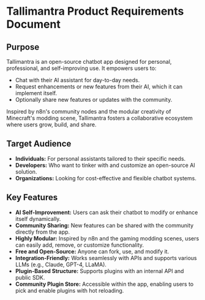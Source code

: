 # Tallimantra Product Requirements Document

## Purpose

Tallimantra is an open-source chatbot app designed for personal, professional, and self-improving use. It empowers users to:

- Chat with their AI assistant for day-to-day needs.
- Request enhancements or new features from their AI, which it can implement itself.
- Optionally share new features or updates with the community.

Inspired by n8n's community nodes and the modular creativity of Minecraft's modding scene, Tallimantra fosters a collaborative ecosystem where users grow, build, and share.

## Target Audience

- **Individuals:** For personal assistants tailored to their specific needs.
- **Developers:** Who want to tinker with and customize an open-source AI solution.
- **Organizations:** Looking for cost-effective and flexible chatbot systems.

## Key Features

- **AI Self-Improvement:** Users can ask their chatbot to modify or enhance itself dynamically.
- **Community Sharing:** New features can be shared with the community directly from the app.
- **Highly Modular:** Inspired by n8n and the gaming modding scenes, users can easily add, remove, or customize functionality.
- **Free and Open-Source:** Anyone can fork, use, and modify it.
- **Integration-Friendly:** Works seamlessly with APIs and supports various LLMs (e.g., Claude, GPT-4, LLaMA).
- **Plugin-Based Structure:** Supports plugins with an internal API and public SDK.
- **Community Plugin Store:** Accessible within the app, enabling users to pick and enable plugins with hot reloading. 